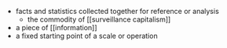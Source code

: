 - facts and statistics collected together for reference or analysis
	- the commodity of [[surveillance capitalism]]
- a piece of [[information]]
- a fixed starting point of a scale or operation

